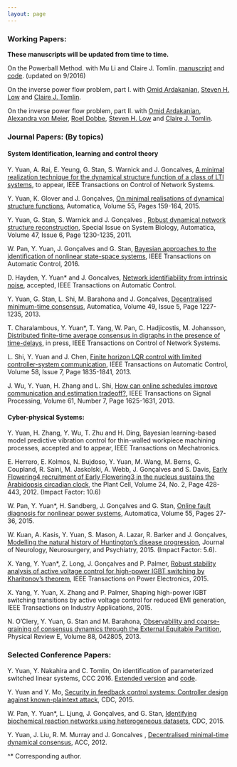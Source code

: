 ```yaml
---
layout: page
---
```


<h3>Working Papers:</h3>

<b>These manuscripts will be updated from time to time. </b>

On the Powerball Method. with Mu Li and Claire J. Tomlin. <a href="https://hybrid.eecs.berkeley.edu/~yeyuan/pblatest.pdf"> manuscript</a> and <a href="https://hybrid.eecs.berkeley.edu/~yeyuan/pb.zip"> code</a>. (updated on 9/2016)

On the inverse power flow problem, part I. with [Omid Ardakanian](http://blizzard.cs.uwaterloo.ca/~oardakan/), [Steven H. Low](http://netlab.caltech.edu/~slow/) and [Claire J. Tomlin](http://www.eecs.berkeley.edu/~tomlin/). 

On the inverse power flow problem, part II. with [Omid Ardakanian](http://blizzard.cs.uwaterloo.ca/~oardakan/), [Alexandra von Meier](https://www.eecs.berkeley.edu/Faculty/Homepages/vonmeier.html), [Roel Dobbe](https://people.eecs.berkeley.edu/~dobbe/), [Steven H. Low](http://netlab.caltech.edu/~slow/) and [Claire J. Tomlin](http://www.eecs.berkeley.edu/~tomlin/).



<h3>Journal Papers: (By topics)</h3>

<h4>System Identification, learning and control theory</h4>

Y. Yuan, A. Rai, E. Yeung, G. Stan, S. Warnick and J. Goncalves, [A minimal realization technique for the dynamical structure function of a class of LTI systems](http://arxiv.org/abs/1209.3808), to appear, IEEE Transactions on Control of Network Systems.

Y. Yuan, K. Glover and J. Gonçalves, [On minimal realisations of dynamical structure functions](http://arxiv.org/abs/1409.0072), Automatica, Volume 55, Pages 159-164, 2015. 

Y. Yuan, G. Stan, S. Warnick and J. Gonçalves , [Robust dynamical network structure reconstruction](http://www.sciencedirect.com/science/article/pii/S0005109811001828), Special Issue on System Biology, Automatica, Volume 47, Issue 6, Page 1230-1235, 2011.

W. Pan, Y. Yuan, J. Gonçalves and G. Stan, [Bayesian approaches to the identification of nonlinear state-space systems](http://arxiv.org/pdf/1408.3549v5.pdf), IEEE Transactions on Automatic Control, 2016.

D. Hayden, Y. Yuan* and J. Goncalves, [Network identifiability from intrinsic noise](http://arxiv.org/abs/1310.0375), accepted, IEEE Transactions on Automatic Control. 

Y. Yuan, G. Stan, L. Shi, M. Barahona and J. Gonçalves, [Decentralised minimum-time consensus](http://www.sciencedirect.com/science/article/pii/S0005109813000794), Automatica, Volume 49, Issue 5, Page 1227-1235, 2013.

T. Charalambous, Y. Yuan*, T. Yang, W. Pan, C. Hadjicostis, M. Johansson, [Distributed finite-time average consensus in digraphs in the presence of time-delays](http://ieeexplore.ieee.org/xpl/articleDetails.jsp?arnumber=7097006&punumber%3D6509490), in press, IEEE Transactions on Control of Network Systems.

L. Shi, Y. Yuan and J. Chen, [Finite horizon LQR control with limited controller-system communication](http://ieeexplore.ieee.org/xpl/articleDetails.jsp?arnumber=6389717), IEEE Transactions on Automatic Control, Volume 58, Issue 7, Page 1835-1841, 2013.

J. Wu, Y. Yuan, H. Zhang and L. Shi, [How can online schedules improve communication and estimation tradeoff?](http://ieeexplore.ieee.org/stamp/stamp.jsp?arnumber=6410050), IEEE Transactions on Signal Processing, Volume 61, Number 7, Page 1625-1631, 2013.


<h4>Cyber-physical Systems:</h4>

Y. Yuan, H. Zhang, Y. Wu, T. Zhu and H. Ding, Bayesian learning-based model predictive vibration control for thin-walled workpiece machining processes, accepted and to appear, IEEE Transactions on Mechatronics.

E. Herrero, E. Kolmos, N. Bujdoso, Y. Yuan, M. Wang, M. Berns, G. Coupland, R. Saini, M. Jaskolski, A. Webb, J. Gonçalves and S. Davis, [Early Flowering4 recruitment of Early Flowering3 in the nucleus sustains the Arabidopsis circadian clock](http://www.plantcell.org/content/early/2012/02/07/tpc.111.093807.abstract), the Plant Cell, Volume 24, No. 2, Page 428-443, 2012. (Impact Factor: 10.6)

W. Pan, Y. Yuan*, H. Sandberg, J. Gonçalves and G. Stan, [Online fault diagnosis for nonlinear power systems](http://ac.els-cdn.com/S0005109815000941/1-s2.0-S0005109815000941-main.pdf?_tid=b5e10452-5cd8-11e5-aaba-00000aab0f02&acdnat=1442452333_2541d645986555cf7b4e93810a863942), Automatica, Volume 55, Pages 27-36, 2015. 

W. Kuan, A. Kasis, Y. Yuan, S. Mason, A. Lazar, R. Barker and J. Gonçalves,[ Modelling the natural history of Huntington’s disease progression](http://jnnp.bmj.com/content/86/10/1143.abstract), Journal of Neurology, Neurosurgery, and Psychiatry, 2015. (Impact Factor: 5.6).

X. Yang, Y. Yuan*, Z. Long, J. Gonçalves and P. Palmer, [Robust stability analysis of active voltage control for high-power IGBT switching by Kharitonov’s theorem](http://ieeexplore.ieee.org/xpls/abs_all.jsp?arnumber=7115949&tag=1), IEEE Transactions on Power Electronics, 2015.

X. Yang, Y. Yuan, X. Zhang and P. Palmer, Shaping high-power IGBT switching transitions by active voltage control for reduced EMI generation, IEEE Transactions on Industry Applications, 2015.

N. O’Clery, Y. Yuan, G. Stan and M. Barahona, [Observability and coarse-graining of consensus dynamics through the External Equitable Partition](http://scholar.harvard.edu/files/neaveoclery/files/pre2013.pdf?m=1384899642), Physical Review E, Volume 88, 042805, 2013.




<h3>Selected Conference Papers:</h3>

Y. Yuan, Y. Nakahira and C. Tomlin, On identification of parameterized switched linear systems, CCC 2016. [Extended version](https://hybrid.eecs.berkeley.edu/~yeyuan/switchedid.pdf) and [code](https://yy311.github.io/software.html). 


Y. Yuan and Y. Mo, [Security in feedback control systems: Controller design against known-plaintext attack](https://www.authorea.com/users/62980/articles/74733), CDC, 2015. 

W. Pan, Y. Yuan*, L. Ljung, J. Gonçalves, and G. Stan, [Identifying biochemical reaction networks using heterogeneous datasets](http://arxiv.org/pdf/1509.05153v2.pdf), CDC, 2015. 

Y. Yuan, J. Liu, R. M. Murray and J. Goncalves , [Decentralised minimal-time dynamical consensus](http://users.cms.caltech.edu/~murray/preprints/ylmg12-acc_s.pdf), ACC, 2012.

^* Corresponding author.
